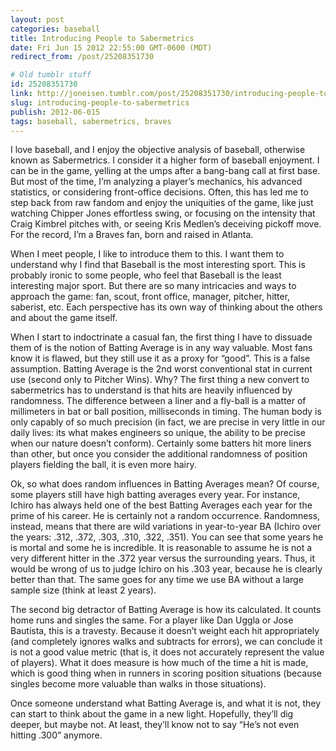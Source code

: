 ```yaml
---
layout: post
categories: baseball
title: Introducing People to Sabermetrics
date: Fri Jun 15 2012 22:55:00 GMT-0600 (MDT)
redirect_from: /post/25208351730

# Old tumblr stuff
id: 25208351730
link: http://joneisen.tumblr.com/post/25208351730/introducing-people-to-sabermetrics
slug: introducing-people-to-sabermetrics
publish: 2012-06-015
tags: baseball, sabermetrics, braves
---
```



I love baseball, and I enjoy the objective analysis of baseball,
otherwise known as Sabermetrics. I consider it a higher form of baseball
enjoyment. I can be in the game, yelling at the umps after a bang-bang
call at first base. But most of the time, I’m analyzing a player’s
mechanics, his advanced statistics, or considering front-office
decisions. Often, this has led me to step back from raw fandom and enjoy
the uniquities of the game, like just watching Chipper Jones effortless
swing, or focusing on the intensity that Craig Kimbrel pitches with, or
seeing Kris Medlen’s deceiving pickoff move. For the record, I’m a
Braves fan, born and raised in Atlanta.

When I meet people, I like to introduce them to this. I want them to
understand why I find that Baseball is the most interesting sport. This
is probably ironic to some people, who feel that Baseball is the least
interesting major sport. But there are so many intricacies and ways to
approach the game: fan, scout, front office, manager, pitcher, hitter,
saberist, etc. Each perspective has its own way of thinking about the
others and about the game itself.

When I start to indoctrinate a casual fan, the first thing I have to
dissuade them of is the notion of Batting Average is in any way
valuable. Most fans know it is flawed, but they still use it as a proxy
for “good”. This is a false assumption. Batting Average is the 2nd worst
conventional stat in current use (second only to Pitcher Wins). Why? The
first thing a new convert to sabermetrics has to understand is that hits
are heavily influenced by randomness. The difference between a liner and
a fly-ball is a matter of millimeters in bat or ball position,
milliseconds in timing. The human body is only capably of so much
precision (in fact, we are precise in very little in our daily lives:
its what makes engineers so unique, the ability to be precise when our
nature doesn’t conform). Certainly some batters hit more liners than
other, but once you consider the additional randomness of position
players fielding the ball, it is even more hairy.

Ok, so what does random influences in Batting Averages mean? Of course,
some players still have high batting averages every year. For instance,
Ichiro has always held one of the best Batting Averages each year for
the prime of his career. He is certainly not a random occurrence.
Randomness, instead, means that there are wild variations in
year-to-year BA (Ichiro over the years: .312, .372, .303, .310, .322,
.351). You can see that some years he is mortal and some he is
incredible. It is reasonable to assume he is not a very different hitter
in the .372 year versus the surrounding years. Thus, it would be wrong
of us to judge Ichiro on his .303 year, because he is clearly better
than that. The same goes for any time we use BA without a large sample
size (think at least 2 years).

The second big detractor of Batting Average is how its calculated. It
counts home runs and singles the same. For a player like Dan Uggla or
Jose Bautista, this is a travesty. Because it doesn’t weight each hit
appropriately (and completely ignores walks and subtracts for errors),
we can conclude it is not a good value metric (that is, it does not
accurately represent the value of players). What it does measure is how
much of the time a hit is made, which is good thing when in runners in
scoring position situations (because singles become more valuable than
walks in those situations).

Once someone understand what Batting Average is, and what it is not,
they can start to think about the game in a new light. Hopefully,
they’ll dig deeper, but maybe not. At least, they’ll know not to say
“He’s not even hitting .300” anymore.

